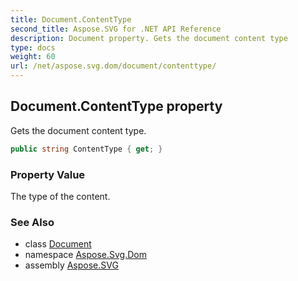 ```yaml
---
title: Document.ContentType
second_title: Aspose.SVG for .NET API Reference
description: Document property. Gets the document content type
type: docs
weight: 60
url: /net/aspose.svg.dom/document/contenttype/
---
```

## Document.ContentType property

Gets the document content type.

```csharp
public string ContentType { get; }
```

### Property Value

The type of the content.

### See Also

* class [Document](../)
* namespace [Aspose.Svg.Dom](../../document/)
* assembly [Aspose.SVG](../../../)
